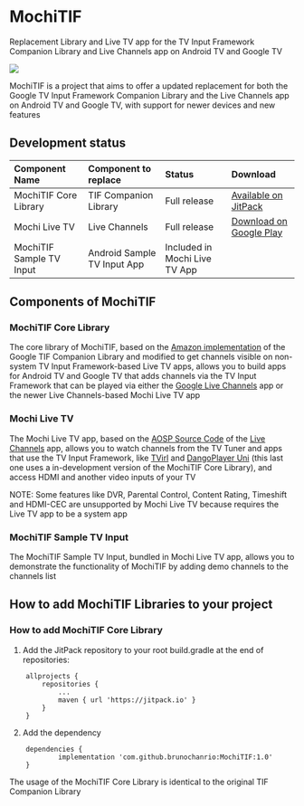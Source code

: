 # MochiTIF
Replacement Library and Live TV app for the TV Input Framework Companion Library and Live Channels app on Android TV and Google TV

<img src="https://brunochanrio.github.io/MochiTIF/MochiTIF_Logo.png"/>

MochiTIF is a project that aims to offer a updated replacement for both the Google TV Input Framework Companion Library and the Live Channels app on Android TV and Google TV, with support for newer devices and new features

## Development status
<table>
  <thead>
    <tr><th align="left">Component Name</th><th align="left">Component to replace</th><th align="left">Status</th><th align="left">Download</th></tr>
  </thead>
  <tbody>
    <tr><td>MochiTIF Core Library</td><td>TIF Companion Library</td><td>Full release</td><td><a href="https://jitpack.io/#brunochanrio/MochiTIF/0.2">Available on JitPack</a></td></tr>
    <tr></td><td>Mochi Live TV</td><td>Live Channels</td><td>Full release</td><td><a href="https://play.google.com/store/apps/details?id=com.brunochanrio.mochitif.tv">Download on Google Play</a></td></tr>
    <tr></td><td>MochiTIF Sample TV Input</td><td>Android Sample TV Input App</td><td>Included in Mochi Live TV App</td><td></td></tr>
  </tbody>
</table>

## Components of MochiTIF

### MochiTIF Core Library
The core library of MochiTIF, based on the <a href="https://github.com/amzn/ftv-livetv-sample-tv-app/tree/master/AndroidTvSampleInput/library">Amazon implementation</a> of the Google TIF Companion Library and modified to get channels visible on non-system TV Input Framework-based Live TV apps, allows you to build apps for Android TV and Google TV that adds channels via the TV Input Framework that can be played via either the <a href="https://play.google.com/store/apps/details?id=com.google.android.tv">Google Live Channels</a> app or the newer Live Channels-based Mochi Live TV app

### Mochi Live TV
The Mochi Live TV app, based on the <a href="https://android.googlesource.com/platform/packages/apps/TV/">AOSP Source Code</a> of the <a href="https://play.google.com/store/apps/details?id=com.google.android.tv">Live Channels</a> app, allows you to watch channels from the TV Tuner and apps that use the TV Input Framework, like <a href="https://play.google.com/store/apps/details?id=by.stari4ek.tvirl">TVirl</a> and <a href="https://github.com/brunochanrio/DangoPlayer">DangoPlayer Uni</a> (this last one uses a in-development version of the MochiTIF Core Library), and access HDMI and another video inputs of your TV

NOTE: Some features like DVR, Parental Control, Content Rating, Timeshift and HDMI-CEC are unsupported by Mochi Live TV because requires the Live TV app to be a system app

### MochiTIF Sample TV Input
The MochiTIF Sample TV Input, bundled in Mochi Live TV app, allows you to demonstrate the functionality of MochiTIF by adding demo channels to the channels list

## How to add MochiTIF Libraries to your project

### How to add MochiTIF Core Library
1. Add the JitPack repository to your root build.gradle at the end of repositories:
```
	allprojects {
		repositories {
			...
			maven { url 'https://jitpack.io' }
		}
	}
```
2. Add the dependency
```
	dependencies {
	        implementation 'com.github.brunochanrio:MochiTIF:1.0'
	}
```
The usage of the MochiTIF Core Library is identical to the original TIF Companion Library

